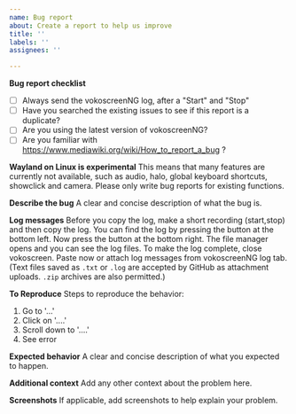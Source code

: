 ```yaml
---
name: Bug report
about: Create a report to help us improve
title: ''
labels: ''
assignees: ''

---
```


**Bug report checklist**
* [ ] Always send the vokoscreenNG log, after a "Start" and "Stop"
* [ ] Have you searched the existing issues to see if this report is a duplicate?
* [ ] Are you using the latest version of vokoscreenNG?
* [ ] Are you familiar with https://www.mediawiki.org/wiki/How_to_report_a_bug ?

**Wayland on Linux is experimental**
This means that many features are currently not available, such as audio, halo, global keyboard shortcuts, showclick and camera.
Please only write bug reports for existing functions.


**Describe the bug**
A clear and concise description of what the bug is.

**Log messages**
Before you copy the log, make a short recording (start,stop) and then copy the log.
You can find the log by pressing the button at the bottom left.
Now press the button at the bottom right.
The file manager opens and you can see the log files.
To make the log complete, close vokoscreen.
Paste now or attach log messages from vokoscreenNG log tab.
(Text files saved as `.txt` or `.log` are accepted by GitHub as attachment uploads. `.zip` archives are also permitted.)

**To Reproduce**
Steps to reproduce the behavior:
1. Go to '...'
2. Click on '....'
3. Scroll down to '....'
4. See error

**Expected behavior**
A clear and concise description of what you expected to happen.

**Additional context**
Add any other context about the problem here.

**Screenshots**
If applicable, add screenshots to help explain your problem.


<!-- If you copy-paste logs, place the text between the fence markers below to format them properly. -->
```text



```

